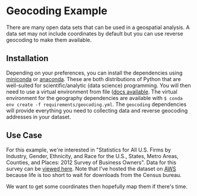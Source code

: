 Geocoding Example
=================

There are many open data sets that can be used in a geospatial
analysis. A data set may not include coordinates by default
but you can use reverse geocoding to make them available.

Installation
------------

Depending on your preferences, you can install the dependencies using
[miniconda](http://conda.pydata.org/miniconda.html) or [anaconda](https://www.continuum.io/downloads). These are both distributions of Python
that are well-suited for scientific/analytic (data science) programming.
You will then need to use a virtual environment from file
([docs available](http://conda.pydata.org/docs/using/envs.html). The
virtual environment for the geography dependencies are available
with `$ conda env create -f requirements/geocoding.yml`. The `geocoding`
dependencies will provide everything you need to collecting data and
reverse geocoding addresses in your dataset.

Use Case
--------

For this example, we're interested in "Statistics for All U.S. Firms by
Industry, Gender, Ethnicity, and Race for the U.S., States, Metro Areas,
Counties, and Places: 2012 Survey of Business Owners". Data for this
survey can be [viewed here](http://factfinder.census.gov/faces/tableservices/jsf/pages/productview.xhtml?pid=SBO_2012_00CSA01&prodType=table).
Note that I've hosted the dataset on [AWS](https://aws.amazon.com/)
because life is too short to wait for downloads from the Census bureau.

We want to get some coordinates then hopefully map them if there's
time.



